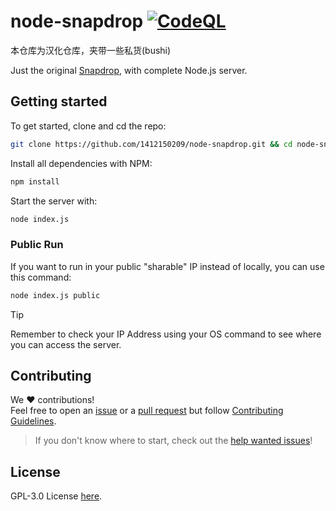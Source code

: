 # node-snapdrop [![CodeQL](https://github.com/Bellisario/node-snapdrop/actions/workflows/codeql-analysis.yml/badge.svg)](https://github.com/Bellisario/node-snapdrop/actions/workflows/codeql-analysis.yml)

本仓库为汉化仓库，夹带一些私货(bushi)

Just the original [Snapdrop](https://github.com/RobinLinus/Snapdrop), with complete Node.js server.

## Getting started

To get started, clone and cd the repo:

```bash
git clone https://github.com/1412150209/node-snapdrop.git && cd node-snapdrop
```

Install all dependencies with NPM:

```bash
npm install
```

Start the server with:

```bash
node index.js
```

### Public Run

If you want to run in your public "sharable" IP instead of locally, you can use this command:

```bash
node index.js public
```

> [!TIP]
> Remember to check your IP Address using your OS command to see where you can access the server.

## Contributing

We :heart: contributions!\
Feel free to open an [issue](https://github.com/Bellisario/node-snapdrop/issues) or a [pull request](https://github.com/Bellisario/node-snapdrop/pulls) but follow [Contributing Guidelines](https://github.com/Bellisario/node-snapdrop/blob/main/CONTRIBUTING.md).

> If you don't know where to start, check out the [help wanted issues](https://github.com/Bellisario/node-snapdrop/labels/help%20wanted)!

## License

GPL-3.0 License [here](https://github.com/Bellisario/node-snapdrop/blob/main/LICENSE).
